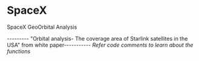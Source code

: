 # SpaceX
SpaceX GeoOrbital Analysis

--------- "Orbital analysis- The coverage area of Starlink satellites in the USA" from white paper-----------
*Refer code comments to learn about the functions*
